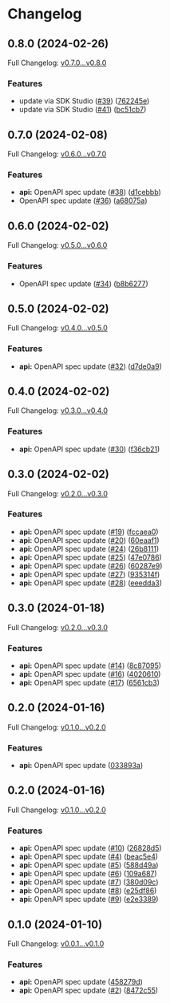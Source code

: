 # Changelog

## 0.8.0 (2024-02-26)

Full Changelog: [v0.7.0...v0.8.0](https://github.com/dubinc/dub-node/compare/v0.7.0...v0.8.0)

### Features

* update via SDK Studio ([#39](https://github.com/dubinc/dub-node/issues/39)) ([762245e](https://github.com/dubinc/dub-node/commit/762245ef4f02098c1b36b2229e8c71abba0ba236))
* update via SDK Studio ([#41](https://github.com/dubinc/dub-node/issues/41)) ([bc51cb7](https://github.com/dubinc/dub-node/commit/bc51cb781fb3ae4dfb3d16536f3659310a72e50c))

## 0.7.0 (2024-02-08)

Full Changelog: [v0.6.0...v0.7.0](https://github.com/dubinc/dub-node/compare/v0.6.0...v0.7.0)

### Features

* **api:** OpenAPI spec update ([#38](https://github.com/dubinc/dub-node/issues/38)) ([d1cebbb](https://github.com/dubinc/dub-node/commit/d1cebbb58565d0dc9421b3f194871a5094f25a6f))
* OpenAPI spec update ([#36](https://github.com/dubinc/dub-node/issues/36)) ([a68075a](https://github.com/dubinc/dub-node/commit/a68075a8e0c8e7e64bd260fa4982adb2698d8eca))

## 0.6.0 (2024-02-02)

Full Changelog: [v0.5.0...v0.6.0](https://github.com/dubinc/dub-node/compare/v0.5.0...v0.6.0)

### Features

* OpenAPI spec update ([#34](https://github.com/dubinc/dub-node/issues/34)) ([b8b6277](https://github.com/dubinc/dub-node/commit/b8b62773c984d924b93083186164ee2929ec8a55))

## 0.5.0 (2024-02-02)

Full Changelog: [v0.4.0...v0.5.0](https://github.com/dubinc/dub-node/compare/v0.4.0...v0.5.0)

### Features

* **api:** OpenAPI spec update ([#32](https://github.com/dubinc/dub-node/issues/32)) ([d7de0a9](https://github.com/dubinc/dub-node/commit/d7de0a91966e7946b102ef601f328db375b368cc))

## 0.4.0 (2024-02-02)

Full Changelog: [v0.3.0...v0.4.0](https://github.com/dubinc/dub-node/compare/v0.3.0...v0.4.0)

### Features

* **api:** OpenAPI spec update ([#30](https://github.com/dubinc/dub-node/issues/30)) ([f36cb21](https://github.com/dubinc/dub-node/commit/f36cb2185218f9758516f7da72ccdc726b09cbce))

## 0.3.0 (2024-02-02)

Full Changelog: [v0.2.0...v0.3.0](https://github.com/dubinc/dub-node/compare/v0.2.0...v0.3.0)

### Features

* **api:** OpenAPI spec update ([#19](https://github.com/dubinc/dub-node/issues/19)) ([fccaea0](https://github.com/dubinc/dub-node/commit/fccaea0bc278bda99e3f6420dfff8900872dad74))
* **api:** OpenAPI spec update ([#20](https://github.com/dubinc/dub-node/issues/20)) ([60eaaf1](https://github.com/dubinc/dub-node/commit/60eaaf1b374369fc0e21d0e43bed3a38d4411fb0))
* **api:** OpenAPI spec update ([#24](https://github.com/dubinc/dub-node/issues/24)) ([26b8111](https://github.com/dubinc/dub-node/commit/26b8111a410f43c8f90d921011165cf2748e7ee6))
* **api:** OpenAPI spec update ([#25](https://github.com/dubinc/dub-node/issues/25)) ([47e0786](https://github.com/dubinc/dub-node/commit/47e0786f2dbd9f16dbd70bd112ca06d868e8e1d6))
* **api:** OpenAPI spec update ([#26](https://github.com/dubinc/dub-node/issues/26)) ([60287e9](https://github.com/dubinc/dub-node/commit/60287e9926fc2d0ba27418475b5e514bb1bf553c))
* **api:** OpenAPI spec update ([#27](https://github.com/dubinc/dub-node/issues/27)) ([935314f](https://github.com/dubinc/dub-node/commit/935314f541dd252d8b135e19f98e972ccf865316))
* **api:** OpenAPI spec update ([#28](https://github.com/dubinc/dub-node/issues/28)) ([eeedda3](https://github.com/dubinc/dub-node/commit/eeedda32db6f30e7d4fa1dcdde70bda1f398cc37))

## 0.3.0 (2024-01-18)

Full Changelog: [v0.2.0...v0.3.0](https://github.com/dubinc/dub-node/compare/v0.2.0...v0.3.0)

### Features

* **api:** OpenAPI spec update ([#14](https://github.com/dubinc/dub-node/issues/14)) ([8c87095](https://github.com/dubinc/dub-node/commit/8c870959f3da33c2dbad6b0eb8e0b8c93ff8e759))
* **api:** OpenAPI spec update ([#16](https://github.com/dubinc/dub-node/issues/16)) ([4020610](https://github.com/dubinc/dub-node/commit/4020610e02057fa36d53e8e06567565b8d812823))
* **api:** OpenAPI spec update ([#17](https://github.com/dubinc/dub-node/issues/17)) ([6561cb3](https://github.com/dubinc/dub-node/commit/6561cb3f55e70fc925ee979c87f00c099efe7642))

## 0.2.0 (2024-01-16)

Full Changelog: [v0.1.0...v0.2.0](https://github.com/dubinc/dub-node/compare/v0.1.0...v0.2.0)

### Features

* **api:** OpenAPI spec update ([033893a](https://github.com/dubinc/dub-node/commit/033893a6d43eaf1d0ad8e712795d151ceec7db61))

## 0.2.0 (2024-01-16)

Full Changelog: [v0.1.0...v0.2.0](https://github.com/dubinc/dub-node/compare/v0.1.0...v0.2.0)

### Features

* **api:** OpenAPI spec update ([#10](https://github.com/dubinc/dub-node/issues/10)) ([26828d5](https://github.com/dubinc/dub-node/commit/26828d527d00d179f2e2026f207a6e9b8299b024))
* **api:** OpenAPI spec update ([#4](https://github.com/dubinc/dub-node/issues/4)) ([beac5e4](https://github.com/dubinc/dub-node/commit/beac5e47e0c6e3c2f601aa06ce9ed0810a5d7464))
* **api:** OpenAPI spec update ([#5](https://github.com/dubinc/dub-node/issues/5)) ([588d49a](https://github.com/dubinc/dub-node/commit/588d49ad52a1735f08dbf2a497750fea9453f758))
* **api:** OpenAPI spec update ([#6](https://github.com/dubinc/dub-node/issues/6)) ([109a687](https://github.com/dubinc/dub-node/commit/109a68740a1d00c0447a27659c1b6efe0e35a724))
* **api:** OpenAPI spec update ([#7](https://github.com/dubinc/dub-node/issues/7)) ([380d09c](https://github.com/dubinc/dub-node/commit/380d09cc9c2b8f6bda95810fcf60b71e4b97fbac))
* **api:** OpenAPI spec update ([#8](https://github.com/dubinc/dub-node/issues/8)) ([e25df86](https://github.com/dubinc/dub-node/commit/e25df86e5a85540461d612e53b943c4c9c535224))
* **api:** OpenAPI spec update ([#9](https://github.com/dubinc/dub-node/issues/9)) ([e2e3389](https://github.com/dubinc/dub-node/commit/e2e33890709702bf1acb1a00234b4392e7d31b3d))

## 0.1.0 (2024-01-10)

Full Changelog: [v0.0.1...v0.1.0](https://github.com/dubinc/dub-node/compare/v0.0.1...v0.1.0)

### Features

* **api:** OpenAPI spec update ([458279d](https://github.com/dubinc/dub-node/commit/458279daf1ee67a3d0d1c27ef5ffb686bcd49fc1))
* **api:** OpenAPI spec update ([#2](https://github.com/dubinc/dub-node/issues/2)) ([8472c55](https://github.com/dubinc/dub-node/commit/8472c55033077b41ece1e00d1dfe1fd9c15722d5))
